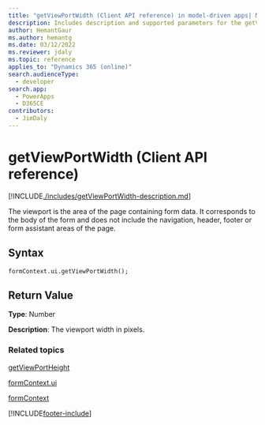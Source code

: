 ```yaml
---
title: "getViewPortWidth (Client API reference) in model-driven apps| MicrosoftDocs"
description: Includes description and supported parameters for the getViewPortWidth method.
author: HemantGaur
ms.author: hemantg
ms.date: 03/12/2022
ms.reviewer: jdaly
ms.topic: reference
applies_to: "Dynamics 365 (online)"
search.audienceType: 
  - developer
search.app: 
  - PowerApps
  - D365CE
contributors:
  - JimDaly
---
```

# getViewPortWidth (Client API reference)



[!INCLUDE[./includes/getViewPortWidth-description.md](./includes/getViewPortWidth-description.md)]

The viewport is the area of the page containing form data. It corresponds to the body of the form and does not include the navigation, header, footer or form assistant areas of the page.

## Syntax

`formContext.ui.getViewPortWidth();`

## Return Value

**Type**: Number

**Description**: The viewport width in pixels. 


### Related topics

[getViewPortHeight](getViewPortHeight.md)

[formContext.ui](../formContext-ui.md)

[formContext](../../clientapi-form-context.md)



[!INCLUDE[footer-include](../../../../../includes/footer-banner.md)]